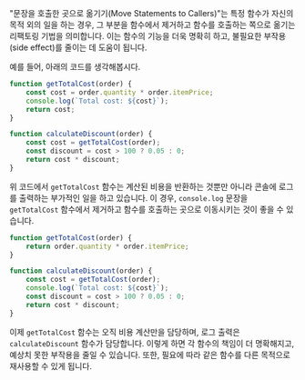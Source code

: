 "문장을 호출한 곳으로 옮기기(Move Statements to Callers)"는 특정 함수가 자신의 목적 외의 일을 하는 경우, 그 부분을 함수에서 제거하고 함수를 호출하는 쪽으로 옮기는 리팩토링 기법을 의미합니다. 이는 함수의 기능을 더욱 명확히 하고, 불필요한 부작용(side effect)를 줄이는 데 도움이 됩니다.

예를 들어, 아래의 코드를 생각해봅시다.

```js
function getTotalCost(order) {
    const cost = order.quantity * order.itemPrice;
    console.log(`Total cost: ${cost}`);
    return cost;
}

function calculateDiscount(order) {
    const cost = getTotalCost(order);
    const discount = cost > 100 ? 0.05 : 0;
    return cost * discount;
}
```

위 코드에서 `getTotalCost` 함수는 계산된 비용을 반환하는 것뿐만 아니라 콘솔에 로그를 출력하는 부가적인 일을 하고 있습니다. 이 경우, `console.log` 문장을 `getTotalCost` 함수에서 제거하고 함수를 호출하는 곳으로 이동시키는 것이 좋을 수 있습니다.

```js
function getTotalCost(order) {
    return order.quantity * order.itemPrice;
}

function calculateDiscount(order) {
    const cost = getTotalCost(order);
    console.log(`Total cost: ${cost}`);
    const discount = cost > 100 ? 0.05 : 0;
    return cost * discount;
}
```

이제 `getTotalCost` 함수는 오직 비용 계산만을 담당하며, 로그 출력은 `calculateDiscount` 함수가 담당합니다. 이렇게 하면 각 함수의 책임이 더 명확해지고, 예상치 못한 부작용을 줄일 수 있습니다. 또한, 필요에 따라 같은 함수를 다른 목적으로 재사용할 수 있게 됩니다.